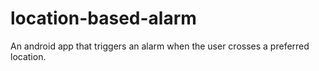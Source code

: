 # location-based-alarm
An android app that triggers an alarm when the user crosses a preferred location. 
